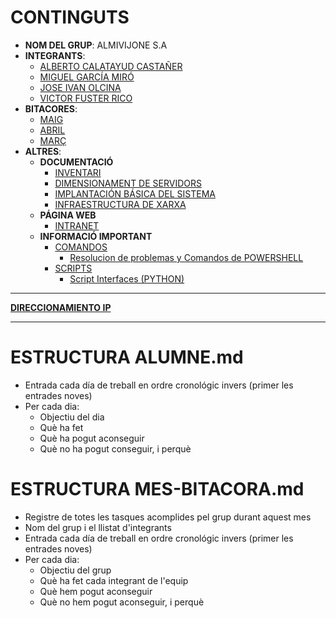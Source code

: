 # CONTINGUTS

- **NOM DEL GRUP**: ALMIVIJONE S.A
- **INTEGRANTS**:
  - [ALBERTO CALATAYUD CASTAÑER](integrants/AlbertoCalatayud.md)
  - [MIGUEL GARCÍA MIRÓ](integrants/miguelgarciamiro.md)
  - [JOSE IVAN OLCINA](integrants/JoseIvanOlcina.md)
  - [VICTOR FUSTER RICO](integrants/VictorFuster.md)
- **BITACORES**:
  - [MAIG](bitacores/maig.md)
  - [ABRIL](bitacores/Abril.md)
  - [MARÇ](bitacores/març.md)
- **ALTRES**:
  - **DOCUMENTACIÓ**
    - [INVENTARI](altres/inventari.md)
    - [DIMENSIONAMENT DE SERVIDORS](altres/dimensionamientoServidores.md)
    - [IMPLANTACIÓN BÁSICA DEL SISTEMA](altres/implementacionSistema.md)
    - [INFRAESTRUCTURA DE XARXA](altres/infraestructuraXarxa.md)
  - **PÁGINA WEB**
    - [INTRANET](altres/intranet/)
  - **INFORMACIÓ IMPORTANT**
    - [COMANDOS](altres/comandos.md)
      - [Resolucion de problemas y Comandos de POWERSHELL](altres/comandos/powershell.md)
    - [SCRIPTS](altres/scripts/scripts.md)
      - [Script Interfaces (PYTHON)](altres/scripts/scriptInterfaces.py)

---

[**DIRECCIONAMIENTO IP**](https://docs.google.com/spreadsheets/d/1npuxI7d_vjbFxbQzl2RSiZdsGHkH0_VvXVm98lLpaJA/edit?usp=sharing)

---

# ESTRUCTURA ALUMNE.md

- Entrada cada día de treball en ordre cronológic invers (primer les entrades noves)
- Per cada dia:
  - Objectiu del dia
  - Què ha fet
  - Què ha pogut aconseguir
  - Què no ha pogut conseguir, i perquè
  
# ESTRUCTURA MES-BITACORA.md

- Registre de totes les tasques acomplides pel grup durant aquest mes
- Nom del grup i el llistat d'integrants
- Entrada cada día de treball en ordre cronológic invers (primer les entrades noves)
- Per cada dia:
  - Objectiu del grup
  - Què ha fet cada integrant de l'equip
  - Què hem pogut aconseguir
  - Què no hem pogut aconseguir, i perquè

